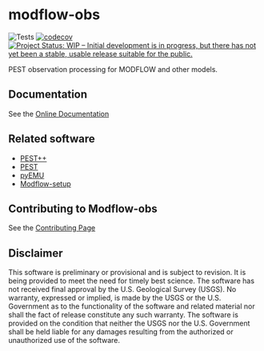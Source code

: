 modflow-obs
===========

![Tests](https://github.com/aleaf/modflow-obs/workflows/Tests/badge.svg) [![codecov](https://codecov.io/gh/aleaf/modflow-obs/branch/master/graph/badge.svg)](https://codecov.io/gh/aleaf/modflow-obs)
[![Project Status: WIP – Initial development is in progress, but there has not yet been a stable, usable release suitable for the public.](https://www.repostatus.org/badges/latest/wip.svg)](https://www.repostatus.org/#wip)

PEST observation processing for MODFLOW and other models.


Documentation
----------------------------------------------- 
See the [Online Documentation](https://aleaf.github.io/modflow-obs/latest/index.html)

Related software
-----------------------------------------------
* [PEST++](https://github.com/usgs/pestpp)  
* [PEST](https://pesthomepage.org/pest)  
* [pyEMU](https://github.com/pypest/pyemu)
* [Modflow-setup](https://github.com/DOI-USGS/modflow-setup)

Contributing to Modflow-obs
----------------------------------------------- 
See the [Contributing Page](https://aleaf.github.io/modflow-obs/latest/contributing.html)


Disclaimer
----------

This software is preliminary or provisional and is subject to revision. It is
being provided to meet the need for timely best science. The software has not
received final approval by the U.S. Geological Survey (USGS). No warranty,
expressed or implied, is made by the USGS or the U.S. Government as to the
functionality of the software and related material nor shall the fact of release
constitute any such warranty. The software is provided on the condition that
neither the USGS nor the U.S. Government shall be held liable for any damages
resulting from the authorized or unauthorized use of the software.
